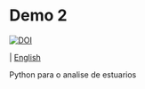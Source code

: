 # Demo 2

<a href="https://zenodo.org/badge/latestdoi/235808225"><img src="https://zenodo.org/badge/235808225.svg" alt="DOI"></a>

| [English](./README.md)


Python para o analise de estuarios